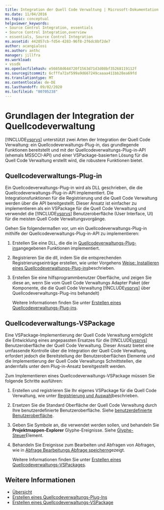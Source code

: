 ```yaml
---
title: Integration der Quell Code Verwaltung | Microsoft-Dokumentation
ms.date: 11/04/2016
ms.topic: conceptual
helpviewer_keywords:
- Source Control Integration, essentials
- Source Control Integration,overview
- essentials, Source Control Integration
ms.assetid: 442057cb-fd54-4283-96f8-2f6dc8bf2de7
author: acangialosi
ms.author: anthc
manager: jillfra
ms.workload:
- vssdk
ms.openlocfilehash: e56658d644720f1563d71d3d08bf35268119112f
ms.sourcegitcommit: 6cfffa72af599a9d667249caaaa411bb28ea69fd
ms.translationtype: MT
ms.contentlocale: de-DE
ms.lasthandoff: 09/02/2020
ms.locfileid: "80705238"
---
```

# <a name="source-control-integration-essentials"></a>Grundlagen der Integration der Quellcodeverwaltung
[!INCLUDE[vsprvs](../../code-quality/includes/vsprvs_md.md)] unterstützt zwei Arten der Integration der Quell Code Verwaltung: ein Quellcodeverwaltungs-Plug-in, das grundlegende Funktionen bereitstellt und mit der Quellcodeverwaltungs-Plug-in-API (ehemals MSSCCI-API) und einer VSPackage-basierten Lösung für die Quell Code Verwaltung erstellt wird, die robustere Funktionen bietet.

## <a name="source-control-plug-in"></a>Quellcodeverwaltungs-Plug-in
 Ein Quellcodeverwaltungs-Plug-in wird als DLL geschrieben, die die Quellcodeverwaltungs-Plug-in-API implementiert. Die Integrationsfunktionen für die Registrierung und die Quell Code Verwaltung werden über die API bereitgestellt. Dieser Ansatz ist einfacher zu implementieren als ein VSPackage für die Quell Code Verwaltung und verwendet die [!INCLUDE[vsprvs](../../code-quality/includes/vsprvs_md.md)] Benutzeroberfläche (User Interface, UI) für die meisten Quell Code Verwaltungsvorgänge.

 Gehen Sie folgendermaßen vor, um ein Quellcodeverwaltungs-Plug-in mithilfe der Quellcodeverwaltungs-Plug-in-API zu implementieren:

1. Erstellen Sie eine DLL, die die in [Quellcodeverwaltungs-Plug-ins](../../extensibility/source-control-plug-ins.md)angegebenen Funktionen implementiert.

2. Registrieren Sie die dll, indem Sie die entsprechenden Registrierungseinträge erstellen, wie unter Vorgehens [Weise: Installieren eines Quellcodeverwaltungs-Plug-ins](../../extensibility/internals/how-to-install-a-source-control-plug-in.md)beschrieben.

3. Erstellen Sie eine hilfsprogrammbenutzer Oberfläche, und zeigen Sie diese an, wenn Sie vom Quell Code Verwaltungs Adapter Paket (der Komponente, die die Quell Code Verwaltung [!INCLUDE[vsprvs](../../code-quality/includes/vsprvs_md.md)] über Quellcodeverwaltungs-Plug-ins behandelt)

   Weitere Informationen finden Sie unter [Erstellen eines Quellcodeverwaltungs-Plug-ins](../../extensibility/internals/creating-a-source-control-plug-in.md).

## <a name="source-control-vspackage"></a>Quellcodeverwaltungs-VSPackage
 Eine VSPackage-Implementierung der Quell Code Verwaltung ermöglicht die Entwicklung eines angepassten Ersatzes für die [!INCLUDE[vsprvs](../../code-quality/includes/vsprvs_md.md)] Benutzeroberfläche der Quell Code Verwaltung. Dieser Ansatz bietet eine umfassende Kontrolle über die Integration der Quell Code Verwaltung, erfordert jedoch die Bereitstellung der Benutzeroberflächen Elemente und die Implementierung der Quell Code Verwaltungs Schnittstellen, die andernfalls unter dem Plug-in-Ansatz bereitgestellt werden.

 Zum Implementieren eines Quellcodeverwaltungs-VSPackage müssen Sie folgende Schritte ausführen:

1. Erstellen und registrieren Sie Ihr eigenes VSPackage für die Quell Code Verwaltung, wie unter [Registrierung und Auswahl](../../extensibility/internals/registration-and-selection-source-control-vspackage.md)beschrieben.

2. Ersetzen Sie die Standard Oberfläche der Quell Code Verwaltung durch Ihre benutzerdefinierte Benutzeroberfläche. Siehe [benutzerdefinierte Benutzeroberfläche](../../extensibility/internals/custom-user-interface-source-control-vspackage.md).

3. Geben Sie Symbole an, die verwendet werden sollen, und behandeln Sie **Projektmappen-Explorer** Glyphe-Ereignisse. Siehe [Glyphe-Steuer](../../extensibility/internals/glyph-control-source-control-vspackage.md)Element.

4. Behandeln Sie Ereignisse zum Bearbeiten und Abfragen von Abfragen, wie in [Abfrage Bearbeitungs Abfrage speichern](../../extensibility/internals/query-edit-query-save-source-control-vspackage.md)gezeigt.

   Weitere Informationen finden Sie unter [Erstellen eines Quellcodeverwaltungs-VSPackages](../../extensibility/internals/creating-a-source-control-vspackage.md).

## <a name="see-also"></a>Weitere Informationen
- [Übersicht](../../extensibility/internals/source-control-integration-overview.md)
- [Erstellen eines Quellcodeverwaltungs-Plug-Ins](../../extensibility/internals/creating-a-source-control-plug-in.md)
- [Erstellen eines Quellcodeverwaltungs-VSPackage](../../extensibility/internals/creating-a-source-control-vspackage.md)
